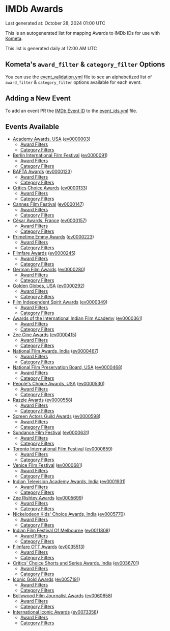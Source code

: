 # IMDb Awards

Last generated at: October 28, 2024 01:00 UTC

This is an autogenerated list for mapping Awards to IMDb IDs for use with [Kometa](https://github.com/Kometa-Team/Kometa).

This list is generated daily at 12:00 AM UTC 

## Kometa's `award_filter` & `category_filter` Options

You can use the [event_validation.yml](https://github.com/Kometa-Team/IMDb-Awards/blob/master/event_validation.yml) file to see an alphabetized list of `award_filter` & `category_filter` options available for each event.

## Adding a New Event

To add an event PR the [IMDb Event ID](https://www.imdb.com/event/all/) to the [event_ids.yml](https://github.com/Kometa-Team/IMDb-Awards/blob/master/event_ids.yml) file.

## Events Available

* [Academy Awards, USA](https://www.imdb.com/event/ev0000003) ([ev0000003](https://github.com/Kometa-Team/IMDb-Awards/blob/master/event_validation.yml#L1))
  * [Award Filters](https://github.com/Kometa-Team/IMDb-Awards/blob/master/event_validation.yml#L6)
  * [Category Filters](https://github.com/Kometa-Team/IMDb-Awards/blob/master/event_validation.yml#L14)
* [Berlin International Film Festival](https://www.imdb.com/event/ev0000091) ([ev0000091](https://github.com/Kometa-Team/IMDb-Awards/blob/master/event_validation.yml#L148))
  * [Award Filters](https://github.com/Kometa-Team/IMDb-Awards/blob/master/event_validation.yml#L152)
  * [Category Filters](https://github.com/Kometa-Team/IMDb-Awards/blob/master/event_validation.yml#L347)
* [BAFTA Awards](https://www.imdb.com/event/ev0000123) ([ev0000123](https://github.com/Kometa-Team/IMDb-Awards/blob/master/event_validation.yml#L624))
  * [Award Filters](https://github.com/Kometa-Team/IMDb-Awards/blob/master/event_validation.yml#L629)
  * [Category Filters](https://github.com/Kometa-Team/IMDb-Awards/blob/master/event_validation.yml#L662)
* [Critics Choice Awards](https://www.imdb.com/event/ev0000133) ([ev0000133](https://github.com/Kometa-Team/IMDb-Awards/blob/master/event_validation.yml#L1152))
  * [Award Filters](https://github.com/Kometa-Team/IMDb-Awards/blob/master/event_validation.yml#L1155)
  * [Category Filters](https://github.com/Kometa-Team/IMDb-Awards/blob/master/event_validation.yml#L1160)
* [Cannes Film Festival](https://www.imdb.com/event/ev0000147) ([ev0000147](https://github.com/Kometa-Team/IMDb-Awards/blob/master/event_validation.yml#L1261))
  * [Award Filters](https://github.com/Kometa-Team/IMDb-Awards/blob/master/event_validation.yml#L1266)
  * [Category Filters](https://github.com/Kometa-Team/IMDb-Awards/blob/master/event_validation.yml#L1433)
* [César Awards, France](https://www.imdb.com/event/ev0000157) ([ev0000157](https://github.com/Kometa-Team/IMDb-Awards/blob/master/event_validation.yml#L1663))
  * [Award Filters](https://github.com/Kometa-Team/IMDb-Awards/blob/master/event_validation.yml#L1666)
  * [Category Filters](https://github.com/Kometa-Team/IMDb-Awards/blob/master/event_validation.yml#L1671)
* [Primetime Emmy Awards](https://www.imdb.com/event/ev0000223) ([ev0000223](https://github.com/Kometa-Team/IMDb-Awards/blob/master/event_validation.yml#L1728))
  * [Award Filters](https://github.com/Kometa-Team/IMDb-Awards/blob/master/event_validation.yml#L1733)
  * [Category Filters](https://github.com/Kometa-Team/IMDb-Awards/blob/master/event_validation.yml#L1740)
* [Filmfare Awards](https://www.imdb.com/event/ev0000245) ([ev0000245](https://github.com/Kometa-Team/IMDb-Awards/blob/master/event_validation.yml#L2952))
  * [Award Filters](https://github.com/Kometa-Team/IMDb-Awards/blob/master/event_validation.yml#L2956)
  * [Category Filters](https://github.com/Kometa-Team/IMDb-Awards/blob/master/event_validation.yml#L2965)
* [German Film Awards](https://www.imdb.com/event/ev0000280) ([ev0000280](https://github.com/Kometa-Team/IMDb-Awards/blob/master/event_validation.yml#L3067))
  * [Award Filters](https://github.com/Kometa-Team/IMDb-Awards/blob/master/event_validation.yml#L3071)
  * [Category Filters](https://github.com/Kometa-Team/IMDb-Awards/blob/master/event_validation.yml#L3094)
* [Golden Globes, USA](https://www.imdb.com/event/ev0000292) ([ev0000292](https://github.com/Kometa-Team/IMDb-Awards/blob/master/event_validation.yml#L3167))
  * [Award Filters](https://github.com/Kometa-Team/IMDb-Awards/blob/master/event_validation.yml#L3172)
  * [Category Filters](https://github.com/Kometa-Team/IMDb-Awards/blob/master/event_validation.yml#L3180)
* [Film Independent Spirit Awards](https://www.imdb.com/event/ev0000349) ([ev0000349](https://github.com/Kometa-Team/IMDb-Awards/blob/master/event_validation.yml#L3346))
  * [Award Filters](https://github.com/Kometa-Team/IMDb-Awards/blob/master/event_validation.yml#L3349)
  * [Category Filters](https://github.com/Kometa-Team/IMDb-Awards/blob/master/event_validation.yml#L3358)
* [Awards of the International Indian Film Academy](https://www.imdb.com/event/ev0000361) ([ev0000361](https://github.com/Kometa-Team/IMDb-Awards/blob/master/event_validation.yml#L3398))
  * [Award Filters](https://github.com/Kometa-Team/IMDb-Awards/blob/master/event_validation.yml#L3400)
  * [Category Filters](https://github.com/Kometa-Team/IMDb-Awards/blob/master/event_validation.yml#L3409)
* [Zee Cine Awards](https://www.imdb.com/event/ev0000415) ([ev0000415](https://github.com/Kometa-Team/IMDb-Awards/blob/master/event_validation.yml#L3490))
  * [Award Filters](https://github.com/Kometa-Team/IMDb-Awards/blob/master/event_validation.yml#L3492)
  * [Category Filters](https://github.com/Kometa-Team/IMDb-Awards/blob/master/event_validation.yml#L3502)
* [National Film Awards, India](https://www.imdb.com/event/ev0000467) ([ev0000467](https://github.com/Kometa-Team/IMDb-Awards/blob/master/event_validation.yml#L3607))
  * [Award Filters](https://github.com/Kometa-Team/IMDb-Awards/blob/master/event_validation.yml#L3611)
  * [Category Filters](https://github.com/Kometa-Team/IMDb-Awards/blob/master/event_validation.yml#L3625)
* [National Film Preservation Board, USA](https://www.imdb.com/event/ev0000468) ([ev0000468](https://github.com/Kometa-Team/IMDb-Awards/blob/master/event_validation.yml#L3825))
  * [Award Filters](https://github.com/Kometa-Team/IMDb-Awards/blob/master/event_validation.yml#L3828)
  * [Category Filters](https://github.com/Kometa-Team/IMDb-Awards/blob/master/event_validation.yml#L3830)
* [People's Choice Awards, USA](https://www.imdb.com/event/ev0000530) ([ev0000530](https://github.com/Kometa-Team/IMDb-Awards/blob/master/event_validation.yml#L3833))
  * [Award Filters](https://github.com/Kometa-Team/IMDb-Awards/blob/master/event_validation.yml#L3836)
  * [Category Filters](https://github.com/Kometa-Team/IMDb-Awards/blob/master/event_validation.yml#L3839)
* [Razzie Awards](https://www.imdb.com/event/ev0000558) ([ev0000558](https://github.com/Kometa-Team/IMDb-Awards/blob/master/event_validation.yml#L4082))
  * [Award Filters](https://github.com/Kometa-Team/IMDb-Awards/blob/master/event_validation.yml#L4085)
  * [Category Filters](https://github.com/Kometa-Team/IMDb-Awards/blob/master/event_validation.yml#L4090)
* [Screen Actors Guild Awards](https://www.imdb.com/event/ev0000598) ([ev0000598](https://github.com/Kometa-Team/IMDb-Awards/blob/master/event_validation.yml#L4130))
  * [Award Filters](https://github.com/Kometa-Team/IMDb-Awards/blob/master/event_validation.yml#L4133)
  * [Category Filters](https://github.com/Kometa-Team/IMDb-Awards/blob/master/event_validation.yml#L4135)
* [Sundance Film Festival](https://www.imdb.com/event/ev0000631) ([ev0000631](https://github.com/Kometa-Team/IMDb-Awards/blob/master/event_validation.yml#L4161))
  * [Award Filters](https://github.com/Kometa-Team/IMDb-Awards/blob/master/event_validation.yml#L4164)
  * [Category Filters](https://github.com/Kometa-Team/IMDb-Awards/blob/master/event_validation.yml#L4214)
* [Toronto International Film Festival](https://www.imdb.com/event/ev0000659) ([ev0000659](https://github.com/Kometa-Team/IMDb-Awards/blob/master/event_validation.yml#L4326))
  * [Award Filters](https://github.com/Kometa-Team/IMDb-Awards/blob/master/event_validation.yml#L4329)
  * [Category Filters](https://github.com/Kometa-Team/IMDb-Awards/blob/master/event_validation.yml#L4385)
* [Venice Film Festival](https://www.imdb.com/event/ev0000681) ([ev0000681](https://github.com/Kometa-Team/IMDb-Awards/blob/master/event_validation.yml#L4462))
  * [Award Filters](https://github.com/Kometa-Team/IMDb-Awards/blob/master/event_validation.yml#L4467)
  * [Category Filters](https://github.com/Kometa-Team/IMDb-Awards/blob/master/event_validation.yml#L4809)
* [Indian Television Academy Awards, India](https://www.imdb.com/event/ev0001931) ([ev0001931](https://github.com/Kometa-Team/IMDb-Awards/blob/master/event_validation.yml#L5262))
  * [Award Filters](https://github.com/Kometa-Team/IMDb-Awards/blob/master/event_validation.yml#L5264)
  * [Category Filters](https://github.com/Kometa-Team/IMDb-Awards/blob/master/event_validation.yml#L5273)
* [Zee Rishtey Awards](https://www.imdb.com/event/ev0005699) ([ev0005699](https://github.com/Kometa-Team/IMDb-Awards/blob/master/event_validation.yml#L5447))
  * [Award Filters](https://github.com/Kometa-Team/IMDb-Awards/blob/master/event_validation.yml#L5449)
  * [Category Filters](https://github.com/Kometa-Team/IMDb-Awards/blob/master/event_validation.yml#L5451)
* [Nickelodeon Kids' Choice Awards, India](https://www.imdb.com/event/ev0005770) ([ev0005770](https://github.com/Kometa-Team/IMDb-Awards/blob/master/event_validation.yml#L5526))
  * [Award Filters](https://github.com/Kometa-Team/IMDb-Awards/blob/master/event_validation.yml#L5528)
  * [Category Filters](https://github.com/Kometa-Team/IMDb-Awards/blob/master/event_validation.yml#L5531)
* [Indian Film Festival Of Melbourne](https://www.imdb.com/event/ev0011808) ([ev0011808](https://github.com/Kometa-Team/IMDb-Awards/blob/master/event_validation.yml#L5566))
  * [Award Filters](https://github.com/Kometa-Team/IMDb-Awards/blob/master/event_validation.yml#L5568)
  * [Category Filters](https://github.com/Kometa-Team/IMDb-Awards/blob/master/event_validation.yml#L5580)
* [Filmfare OTT Awards](https://www.imdb.com/event/ev0035513) ([ev0035513](https://github.com/Kometa-Team/IMDb-Awards/blob/master/event_validation.yml#L5602))
  * [Award Filters](https://github.com/Kometa-Team/IMDb-Awards/blob/master/event_validation.yml#L5604)
  * [Category Filters](https://github.com/Kometa-Team/IMDb-Awards/blob/master/event_validation.yml#L5610)
* [Critics’ Choice Shorts and Series Awards, India](https://www.imdb.com/event/ev0036701) ([ev0036701](https://github.com/Kometa-Team/IMDb-Awards/blob/master/event_validation.yml#L5673))
  * [Award Filters](https://github.com/Kometa-Team/IMDb-Awards/blob/master/event_validation.yml#L5675)
  * [Category Filters](https://github.com/Kometa-Team/IMDb-Awards/blob/master/event_validation.yml#L5678)
* [Iconic Gold Awards](https://www.imdb.com/event/ev0057191) ([ev0057191](https://github.com/Kometa-Team/IMDb-Awards/blob/master/event_validation.yml#L5696))
  * [Award Filters](https://github.com/Kometa-Team/IMDb-Awards/blob/master/event_validation.yml#L5698)
  * [Category Filters](https://github.com/Kometa-Team/IMDb-Awards/blob/master/event_validation.yml#L5700)
* [Bollywood Film Journalist Awards](https://www.imdb.com/event/ev0060658) ([ev0060658](https://github.com/Kometa-Team/IMDb-Awards/blob/master/event_validation.yml#L5759))
  * [Award Filters](https://github.com/Kometa-Team/IMDb-Awards/blob/master/event_validation.yml#L5761)
  * [Category Filters](https://github.com/Kometa-Team/IMDb-Awards/blob/master/event_validation.yml#L5766)
* [International Iconic Awards](https://www.imdb.com/event/ev0073358) ([ev0073358](https://github.com/Kometa-Team/IMDb-Awards/blob/master/event_validation.yml#L5778))
  * [Award Filters](https://github.com/Kometa-Team/IMDb-Awards/blob/master/event_validation.yml#L5780)
  * [Category Filters](https://github.com/Kometa-Team/IMDb-Awards/blob/master/event_validation.yml#L5783)
